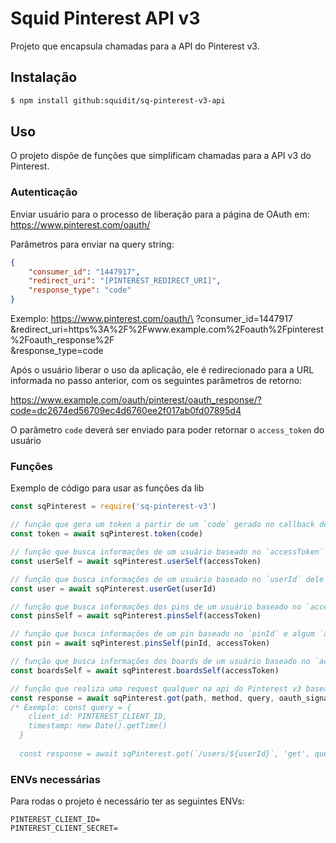 # Squid Pinterest API v3

Projeto que encapsula chamadas para a API do Pinterest v3.

## Instalação

```sh
$ npm install github:squidit/sq-pinterest-v3-api
```

## Uso

O projeto dispõe de funções que simplificam chamadas para a API v3 do Pinterest.

### Autenticação

Enviar usuário para o processo de liberação para a página de OAuth em: https://www.pinterest.com/oauth/

Parâmetros para enviar na query string:

```json
{
    "consumer_id": "1447917",
    "redirect_uri": "[PINTEREST_REDIRECT_URI]",
    "response_type": "code"
}
```

Exemplo:
https://www.pinterest.com/oauth/\
?consumer_id=1447917\
&redirect_uri=https%3A%2F%2Fwww.example.com%2Foauth%2Fpinterest%2Foauth_response%2F\
&response_type=code

Após o usuário liberar o uso da aplicação, ele é redirecionado para a URL informada no passo anterior, com os seguintes parâmetros de retorno:

https://www.example.com/oauth/pinterest/oauth_response/?code=dc2674ed56709ec4d6760ee2f017ab0fd07895d4

O parâmetro `code` deverá ser enviado para poder retornar o `access_token` do usuário

### Funções

Exemplo de código para usar as funções da lib

```js
const sqPinterest = require('sq-pinterest-v3')

// função que gera um token a partir de um `code` gerado no callback de login do Pinterest
const token = await sqPinterest.token(code)

// função que busca informações de um usuário baseado no `accessToken` do Pinterest dele
const userSelf = await sqPinterest.userSelf(accessToken)

// função que busca informações de um usuário baseado no `userId` dele
const user = await sqPinterest.userGet(userId)

// função que busca informações dos pins de um usuário baseado no `accessToken` dele
const pinsSelf = await sqPinterest.pinsSelf(accessToken)

// função que busca informações de um pin baseado no `pinId` e algum `accessToken` válido
const pin = await sqPinterest.pinsSelf(pinId, accessToken)

// função que busca informações dos boards de um usuário baseado no `accessToken` dele
const boardsSelf = await sqPinterest.boardsSelf(accessToken)

// função que realiza uma request qualquer na api do Pinterest v3 baseado no `path` e `method` da request, parametros da query string `query` e se precisa gerar assinatura `oauth_signature`
const response = await sqPinterest.got(path, method, query, oauth_signature)
/* Exemplo: const query = {
    client_id: PINTEREST_CLIENT_ID,
    timestamp: new Date().getTime()
  }
  
  const response = await sqPinterest.got(`/users/${userId}`, 'get', query, true) */

```

### ENVs necessárias

Para rodas o projeto é necessário ter as seguintes ENVs:
```
PINTEREST_CLIENT_ID=
PINTEREST_CLIENT_SECRET=
```
